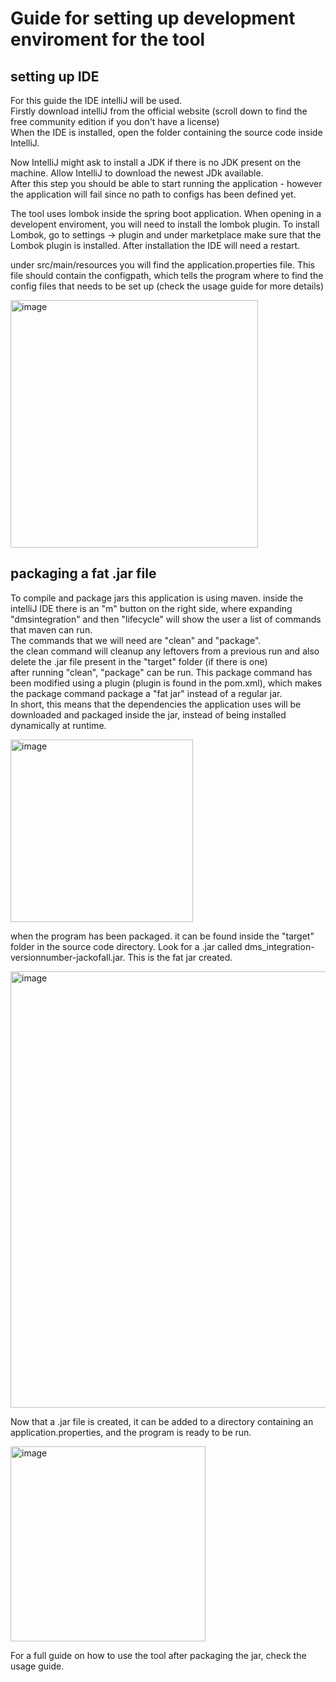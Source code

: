 # Guide for setting up development enviroment for the tool

## setting up IDE

For this guide the IDE intelliJ will be used.  
Firstly download intelliJ from the official website (scroll down to find the free community edition if you don't have a license)  
When the IDE is installed, open the folder containing the source code inside IntelliJ.
  
Now IntelliJ might ask to install a JDK if there is no JDK present on the machine. Allow IntelliJ to download the newest JDk available.  
After this step you should be able to start running the application - however the application will fail since no path to configs has been defined yet.  

The tool uses lombok inside the spring boot application. When opening in a developent enviroment, you will need to install the lombok plugin.
To install Lombok, go to settings -> plugin and under marketplace make sure that the Lombok plugin is installed. After installation the IDE will need a restart.

under src/main/resources you will find the application.properties file. This file should contain the configpath, which tells the program where to find the config files that needs to be set up (check the usage guide for more details)  

<img width="396" alt="image" src="https://github.com/DK-Company-A-S/dms_integration/assets/80399524/444637ac-49a2-4970-92e5-c0a28aa1974d">


## packaging a fat .jar file

To compile and package jars this application is using maven. inside the intelliJ IDE there is an "m" button on the right side, where expanding "dmsintegration" and then "lifecycle" will show the user a list of commands that maven can run.  
The commands that we will need are "clean" and "package".  
the clean command will cleanup any leftovers from a previous run and also delete the .jar file present in the "target" folder (if there is one)  
after running "clean", "package" can be run. This package command has been modified using a plugin (plugin is found in the pom.xml), which makes the package command package a "fat jar" instead of a regular jar.  
In short, this means that the dependencies the application uses will be downloaded and packaged inside the jar, instead of being installed dynamically at runtime.  

<img width="292" alt="image" src="https://github.com/DK-Company-A-S/dms_integration/assets/80399524/6cbd2718-99f9-4f0b-882e-3add9b68f4d6">

when the program has been packaged. it can be found inside the "target" folder in the source code directory. Look for a .jar called dms_integration-versionnumber-jackofall.jar. This is the fat jar created.  

<img width="698" alt="image" src="https://github.com/DK-Company-A-S/dms_integration/assets/80399524/5f18a519-b5e9-4e9a-a6fe-205c75dc0a58">


Now that a .jar file is created, it can be added to a directory containing an application.properties, and the program is ready to be run.  

<img width="312" alt="image" src="https://github.com/DK-Company-A-S/dms_integration/assets/80399524/4a729363-65f6-4602-b9b6-a938654eaeea">

For a full guide on how to use the tool after packaging the jar, check the usage guide.  
